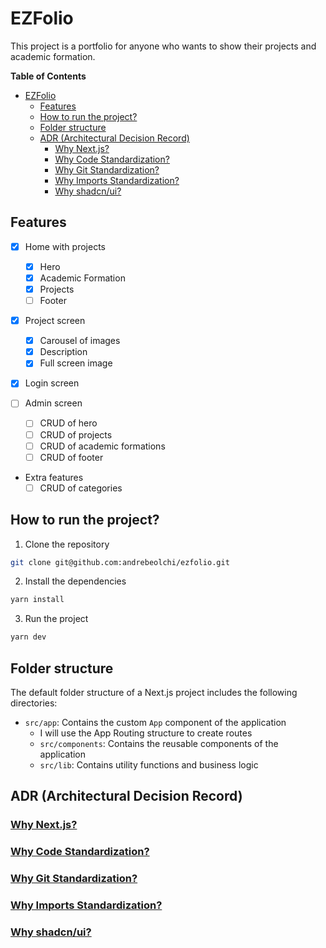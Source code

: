 # EZFolio

This project is a portfolio for anyone who wants to show their projects and academic formation.

**Table of Contents**

- [EZFolio](#ezfolio)
  - [Features](#features)
  - [How to run the project?](#how-to-run-the-project)
  - [Folder structure](#folder-structure)
  - [ADR (Architectural Decision Record)](#adr-architectural-decision-record)
    - [Why Next.js?](#why-nextjs)
    - [Why Code Standardization?](#why-code-standardization)
    - [Why Git Standardization?](#why-git-standardization)
    - [Why Imports Standardization?](#why-imports-standardization)
    - [Why shadcn/ui?](#why-shadcnui)

## Features

- [x] Home with projects
  - [x] Hero
  - [x] Academic Formation
  - [x] Projects
  - [ ] Footer
- [x] Project screen
  - [x] Carousel of images
  - [x] Description
  - [x] Full screen image
- [x] Login screen
- [ ] Admin screen

  - [ ] CRUD of hero
  - [ ] CRUD of projects
  - [ ] CRUD of academic formations
  - [ ] CRUD of footer

- Extra features
  - [ ] CRUD of categories

## How to run the project?

1. Clone the repository

```bash
git clone git@github.com:andrebeolchi/ezfolio.git
```

2. Install the dependencies

```bash
yarn install
```

3. Run the project

```bash
yarn dev
```

## Folder structure

The default folder structure of a Next.js project includes the following directories:

- `src/app`: Contains the custom `App` component of the application
  - I will use the App Routing structure to create routes
  - `src/components`: Contains the reusable components of the application
  - `src/lib`: Contains utility functions and business logic

## ADR (Architectural Decision Record)

### [Why Next.js?](./docs/ADR001-nextjs.md)

### [Why Code Standardization?](./docs/ADR002-code-standardization.md)

### [Why Git Standardization?](./docs/ADR003-git-standardization.md)

### [Why Imports Standardization?](./docs/ADR004-imports-standardization.md)

### [Why shadcn/ui?](./docs/ADR005-shadcn.md)
